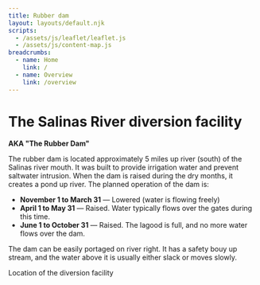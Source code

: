```yaml
---
title: Rubber dam
layout: layouts/default.njk
scripts:
  - /assets/js/leaflet/leaflet.js
  - /assets/js/content-map.js
breadcrumbs:
  - name: Home
    link: /
  - name: Overview
    link: /overview
---
```


# The Salinas River diversion facility

**AKA "The Rubber Dam"**

The rubber dam is located approximately 5 miles up river (south) of the Salinas river mouth. It was built to provide irrigation water and prevent saltwater intrusion. When the dam is raised during the dry months, it creates a pond up river. The planned operation of the dam is:

- **November 1 to March 31** — Lowered (water is flowing freely)
- **April 1 to May 31** — Raised. Water typically flows over the gates during this time.
- **June 1 to October 31** — Raised. The lagood is full, and no more water flows over the dam.

The dam can be easily portaged on river right. It has a safety bouy up stream, and the water above it is usually either slack or moves slowly.

<div class="map short bordered">
  <div id="map" data-lat="36.709082" data-lon="-121.750659" data-zoom="10"></div>
  <p class="note">Location of the diversion facility</p>
</div>
